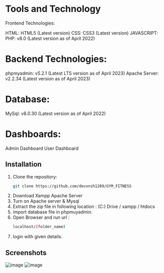 # Tools and Technology
Frontend Technologies:

HTML: HTML5 (Latest version)
CSS: CSS3 (Latest version)
JAVASCRIPT:
PHP: v8.0 (Latest version as of April 2022)

# Backend Technologies:

phpmyadmin: v5.2.1 (Latest LTS version as of April 2023)
Apache Server: v2.2.34 (Latest version as of April 2023)

# Database:

MySql: v8.0.30 (Latest version as of April 2022)

# Dashboards:
Admin Dashboard
User Dashboard

## Installation

1. Clone the repository:
   ```bash
   git clone https://github.com/devxnsh1209/GYM_FITNESS
   ```
3. Download Xampp Apache Server
4. Turn on Apache server & Mysql
5. Extract the zip file in following location :
    (C:) Drive / xampp / htdocs
6. import database file in phpmuyadmin.
7. Open Browser and run url :
   ```bash
   localhost/(folder_name)
   ```
8. login with given details.

## Screenshots 
![image](https://github.com/devxnsh1209/GYM_FITNESS/assets/100987818/5fcef35e-f838-4910-8746-8b5ef76572f8)
![image](https://github.com/devxnsh1209/GYM_FITNESS/assets/100987818/e548c42c-d43c-4e68-ba50-5a3f8653aad7)

